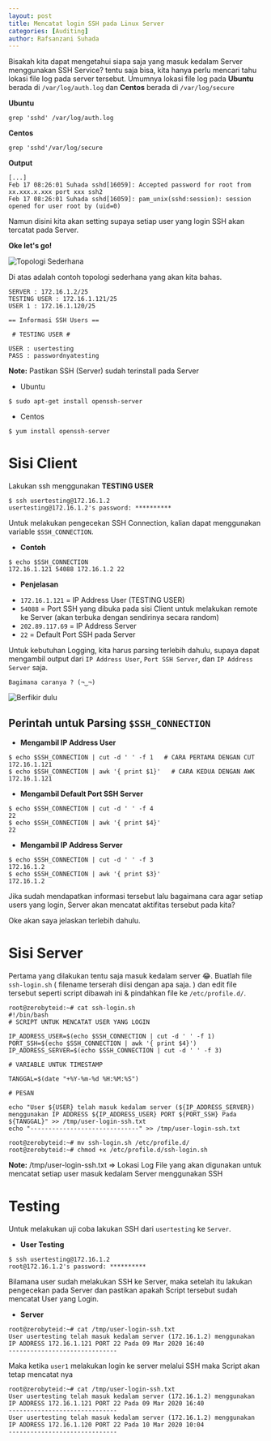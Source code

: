 ```yaml
---
layout: post
title: Mencatat login SSH pada Linux Server
categories: [Auditing]
author: Rafsanzani Suhada
---
```


Bisakah kita dapat mengetahui siapa saja yang masuk kedalam Server menggunakan SSH Service? tentu saja bisa, kita hanya perlu mencari tahu lokasi file log pada server tersebut. Umumnya lokasi file log pada **Ubuntu** berada di `/var/log/auth.log` dan **Centos** berada di `/var/log/secure`

**Ubuntu**
```
grep 'sshd' /var/log/auth.log
```

**Centos**
```
grep 'sshd'/var/log/secure
```

**Output**
```
[...]
Feb 17 08:26:01 Suhada sshd[16059]: Accepted password for root from xx.xxx.x.xxx port xxx ssh2
Feb 17 08:26:01 Suhada sshd[16059]: pam_unix(sshd:session): session opened for user root by (uid=0)
```

Namun disini kita akan setting supaya setiap user yang login SSH akan tercatat pada Server.

**Oke let's go!**

![Topologi Sederhana](https://i.ibb.co/zxPm6sB/Whats-App-Image-2020-02-21-at-13-45-44.jpg "Topologi Sederhana")

Di atas adalah contoh topologi sederhana yang akan kita bahas.

```
SERVER : 172.16.1.2/25
TESTING USER : 172.16.1.121/25
USER 1 : 172.16.1.120/25

== Informasi SSH Users ==

 # TESTING USER # 

USER : usertesting
PASS : passwordnyatesting
```

**Note:** Pastikan SSH (Server) sudah terinstall pada Server

- Ubuntu
```
$ sudo apt-get install openssh-server
```

- Centos
```
$ yum install openssh-server
```

# Sisi Client

Lakukan ssh menggunakan **TESTING USER**

```
$ ssh usertesting@172.16.1.2
usertesting@172.16.1.2's password: **********
```

Untuk melakukan pengecekan SSH Connection, kalian dapat menggunakan variable `$SSH_CONNECTION`.

- **Contoh**
```
$ echo $SSH_CONNECTION
172.16.1.121 54088 172.16.1.2 22
```

- **Penjelasan**
 * `172.16.1.121` = IP Address User (TESTING USER)
 * `54088` = Port SSH yang dibuka pada sisi Client untuk melakukan remote ke Server (akan terbuka dengan sendirinya secara random)
 * `202.89.117.69` = IP Address Server
 * `22` = Default Port SSH pada Server

Untuk kebutuhan Logging, kita harus parsing terlebih dahulu, supaya dapat mengambil output dari `IP Address User`, `Port SSH Server`, dan `IP Address Server` saja.

```
Bagimana caranya ? (¬‿¬)
```

![Berfikir dulu](https://i.kym-cdn.com/entries/icons/mobile/000/032/100/cover4.jpg "Berfikir dulu")

## Perintah untuk Parsing `$SSH_CONNECTION`

- **Mengambil IP Address User**

```
$ echo $SSH_CONNECTION | cut -d ' ' -f 1   # CARA PERTAMA DENGAN CUT
172.16.1.121
$ echo $SSH_CONNECTION | awk '{ print $1}'   # CARA KEDUA DENGAN AWK
172.16.1.121
```

- **Mengambil Default Port SSH Server**
```
$ echo $SSH_CONNECTION | cut -d ' ' -f 4
22
$ echo $SSH_CONNECTION | awk '{ print $4}'
22
```

- **Mengambil IP Address Server**
```
$ echo $SSH_CONNECTION | cut -d ' ' -f 3
172.16.1.2
$ echo $SSH_CONNECTION | awk '{ print $3}'
172.16.1.2
```

Jika sudah mendapatkan informasi tersebut lalu bagaimana cara agar setiap users yang login, Server akan mencatat aktifitas tersebut pada kita?

Oke akan saya jelaskan terlebih dahulu.

# Sisi Server

Pertama yang dilakukan tentu saja masuk kedalam server 😂.
Buatlah file `ssh-login.sh` ( filename terserah diisi dengan apa saja. ) dan edit file tersebut seperti script dibawah ini & pindahkan file ke `/etc/profile.d/`.

```
root@zerobyteid:~# cat ssh-login.sh
#!/bin/bash
# SCRIPT UNTUK MENCATAT USER YANG LOGIN

IP_ADDRESS_USER=$(echo $SSH_CONNECTION | cut -d ' ' -f 1)
PORT_SSH=$(echo $SSH_CONNECTION | awk '{ print $4}')
IP_ADDRESS_SERVER=$(echo $SSH_CONNECTION | cut -d ' ' -f 3)

# VARIABLE UNTUK TIMESTAMP

TANGGAL=$(date "+%Y-%m-%d %H:%M:%S")

# PESAN

echo "User ${USER} telah masuk kedalam server (${IP_ADDRESS_SERVER}) menggunakan IP ADDRESS ${IP_ADDRESS_USER} PORT ${PORT_SSH} Pada ${TANGGAL}" >> /tmp/user-login-ssh.txt
echo "------------------------------" >> /tmp/user-login-ssh.txt

root@zerobyteid:~# mv ssh-login.sh /etc/profile.d/
root@zerobyteid:~# chmod +x /etc/profile.d/ssh-login.sh
```

**Note:** /tmp/user-login-ssh.txt => Lokasi Log File yang akan digunakan untuk mencatat setiap user masuk kedalam Server menggunakan SSH


# Testing

Untuk melakukan uji coba lakukan SSH dari `usertesting` ke `Server`.

- **User Testing**
```
$ ssh usertesting@172.16.1.2
root@172.16.1.2's password: **********
```

Bilamana user sudah melakukan SSH ke Server, maka setelah itu lakukan pengecekan pada Server dan pastikan apakah Script tersebut sudah mencatat User yang Login.

- **Server**
```
root@zerobyteid:~# cat /tmp/user-login-ssh.txt
User usertesting telah masuk kedalam server (172.16.1.2) menggunakan IP ADDRESS 172.16.1.121 PORT 22 Pada 09 Mar 2020 16:40
------------------------------
```

Maka ketika `user1` melakukan login ke server melalui SSH maka Script akan tetap mencatat nya

```
root@zerobyteid:~# cat /tmp/user-login-ssh.txt
User usertesting telah masuk kedalam server (172.16.1.2) menggunakan IP ADDRESS 172.16.1.121 PORT 22 Pada 09 Mar 2020 16:40
------------------------------
User usertesting telah masuk kedalam server (172.16.1.2) menggunakan IP ADDRESS 172.16.1.120 PORT 22 Pada 10 Mar 2020 10:04
------------------------------
```

